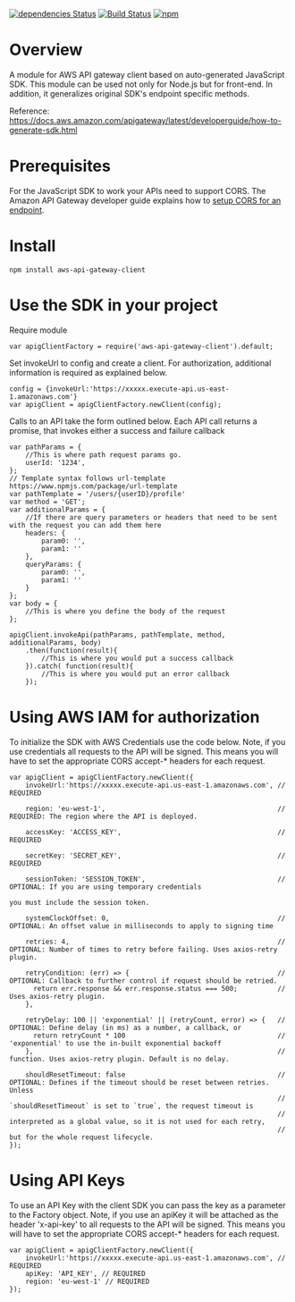 [![dependencies Status](https://david-dm.org/kndt84/aws-api-gateway-client/status.svg)](https://david-dm.org/kndt84/aws-api-gateway-client)
[![Build Status](https://travis-ci.org/kndt84/aws-api-gateway-client.svg?branch=master)](https://travis-ci.org/kndt84/aws-api-gateway-client)
[![npm](https://img.shields.io/npm/dm/aws-api-gateway-client.svg)](https://www.npmjs.com/package/aws-api-gateway-client)


# Overview
A module for AWS API gateway client based on auto-generated JavaScript SDK. This module can be used not only for Node.js but for front-end. In addition, it generalizes original SDK's endpoint specific methods.

Reference:
https://docs.aws.amazon.com/apigateway/latest/developerguide/how-to-generate-sdk.html

# Prerequisites
For the JavaScript SDK to work your APIs need to support CORS. The Amazon API Gateway developer guide explains how to [setup CORS for an endpoint](https://docs.aws.amazon.com/apigateway/latest/developerguide/how-to-cors.html).

# Install
```
npm install aws-api-gateway-client
```

# Use the SDK in your project

Require module
```
var apigClientFactory = require('aws-api-gateway-client').default;
```

Set invokeUrl to config and create a client. For authorization, additional information is required as explained below.
```
config = {invokeUrl:'https://xxxxx.execute-api.us-east-1.amazonaws.com'}
var apigClient = apigClientFactory.newClient(config);
```

Calls to an API take the form outlined below. Each API call returns a promise, that invokes either a success and failure callback

```
var pathParams = {
    //This is where path request params go.
    userId: '1234',
};
// Template syntax follows url-template https://www.npmjs.com/package/url-template
var pathTemplate = '/users/{userID}/profile'
var method = 'GET';
var additionalParams = {
    //If there are query parameters or headers that need to be sent with the request you can add them here
    headers: {
        param0: '',
        param1: ''
    },
    queryParams: {
        param0: '',
        param1: ''
    }
};
var body = {
    //This is where you define the body of the request
};

apigClient.invokeApi(pathParams, pathTemplate, method, additionalParams, body)
    .then(function(result){
        //This is where you would put a success callback
    }).catch( function(result){
        //This is where you would put an error callback
    });
```

# Using AWS IAM for authorization
To initialize the SDK with AWS Credentials use the code below. Note, if you use credentials all requests to the API will be signed. This means you will have to set the appropriate CORS accept-* headers for each request.

```
var apigClient = apigClientFactory.newClient({
    invokeUrl:'https://xxxxx.execute-api.us-east-1.amazonaws.com', // REQUIRED

    region: 'eu-west-1',                                           // REQUIRED: The region where the API is deployed.

    accessKey: 'ACCESS_KEY',                                       // REQUIRED

    secretKey: 'SECRET_KEY',                                       // REQUIRED

    sessionToken: 'SESSION_TOKEN',                                 // OPTIONAL: If you are using temporary credentials
                                                                                you must include the session token.

    systemClockOffset: 0,                                          // OPTIONAL: An offset value in milliseconds to apply to signing time

    retries: 4,                                                    // OPTIONAL: Number of times to retry before failing. Uses axios-retry plugin.

    retryCondition: (err) => {                                     // OPTIONAL: Callback to further control if request should be retried.
      return err.response && err.response.status === 500;          //           Uses axios-retry plugin.
    },

    retryDelay: 100 || 'exponential' || (retryCount, error) => {   // OPTIONAL: Define delay (in ms) as a number, a callback, or
      return retryCount * 100                                      //           'exponential' to use the in-built exponential backoff
    },                                                             //           function. Uses axios-retry plugin. Default is no delay.

    shouldResetTimeout: false                                      // OPTIONAL: Defines if the timeout should be reset between retries. Unless
                                                                   //           `shouldResetTimeout` is set to `true`, the request timeout is
                                                                   //           interpreted as a global value, so it is not used for each retry,
                                                                   //           but for the whole request lifecycle.
});
```

# Using API Keys
To use an API Key with the client SDK you can pass the key as a parameter to the Factory object. Note, if you use an apiKey it will be attached as the header 'x-api-key' to all requests to the API will be signed. This means you will have to set the appropriate CORS accept-* headers for each request.

```
var apigClient = apigClientFactory.newClient({
    invokeUrl:'https://xxxxx.execute-api.us-east-1.amazonaws.com', // REQUIRED
    apiKey: 'API_KEY', // REQUIRED
    region: 'eu-west-1' // REQUIRED
});
```
